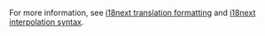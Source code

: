 For more information, see <a href="https://www.i18next.com/translation-function/formatting" target="_blank">i18next translation formatting</a> and <a href="https://www.i18next.com/translation-function/interpolation" target="_blank">i18next interpolation syntax</a>.
